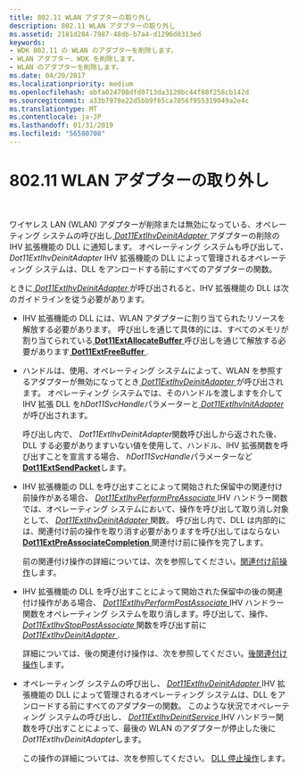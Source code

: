 ```yaml
---
title: 802.11 WLAN アダプターの取り外し
description: 802.11 WLAN アダプターの取り外し
ms.assetid: 2181d284-7987-48db-b7a4-d1296d8313ed
keywords:
- WDK 802.11 の WLAN のアダプターを削除します。
- WLAN アダプター、WDK を削除します。
- WLAN のアダプターを削除します。
ms.date: 04/20/2017
ms.localizationpriority: medium
ms.openlocfilehash: abfa024708dfd0713da3120bc44f88f258cb142d
ms.sourcegitcommit: a33b7978e22d5bb9f65ca7056f955319049a2e4c
ms.translationtype: MT
ms.contentlocale: ja-JP
ms.lasthandoff: 01/31/2019
ms.locfileid: "56580708"
---
```

# <a name="80211-wlan-adapter-removal"></a>802.11 WLAN アダプターの取り外し




 

ワイヤレス LAN (WLAN) アダプターが削除または無効になっている、オペレーティング システムの呼び出し[ *Dot11ExtIhvDeinitAdapter* ](https://msdn.microsoft.com/library/windows/hardware/ff547452)アダプターの削除の IHV 拡張機能の DLL に通知します。 オペレーティング システムも呼び出して、 *Dot11ExtIhvDeinitAdapter* IHV 拡張機能の DLL によって管理されるオペレーティング システムは、DLL をアンロードする前にすべてのアダプターの関数。

ときに[ *Dot11ExtIhvDeinitAdapter* ](https://msdn.microsoft.com/library/windows/hardware/ff547452)が呼び出されると、IHV 拡張機能の DLL は次のガイドラインを従う必要があります。

-   IHV 拡張機能の DLL には、WLAN アダプターに割り当てられたリソースを解放する必要があります。 呼び出しを通じて具体的には、すべてのメモリが割り当てられている[ **Dot11ExtAllocateBuffer** ](https://msdn.microsoft.com/library/windows/hardware/ff547419)呼び出しを通じて解放する必要があります[ **Dot11ExtFreeBuffer** ](https://msdn.microsoft.com/library/windows/hardware/ff547422).

-   ハンドルは、使用、オペレーティング システムによって、WLAN を参照するアダプターが無効になってとき[ *Dot11ExtIhvDeinitAdapter* ](https://msdn.microsoft.com/library/windows/hardware/ff547452)が呼び出されます。 オペレーティング システムでは、そのハンドルを渡しますを介して IHV 拡張 DLL を*hDot11SvcHandle*パラメーターと[ *Dot11ExtIhvInitAdapter* ](https://msdn.microsoft.com/library/windows/hardware/ff547469)が呼び出されます。

    呼び出し内で、 *Dot11ExtIhvDeinitAdapter*関数呼び出しから返された後、DLL する必要がありますいない値を使用して、ハンドル、IHV 拡張関数を呼び出すことを宣言する場合、 *hDot11SvcHandle*パラメーターなど[ **Dot11ExtSendPacket**](https://msdn.microsoft.com/library/windows/hardware/ff547563)します。

-   IHV 拡張機能の DLL を呼び出すことによって開始された保留中の関連付け前操作がある場合、 [ *Dot11ExtIhvPerformPreAssociate* ](https://msdn.microsoft.com/library/windows/hardware/ff547499) IHV ハンドラー関数では、オペレーティング システムにおいて、操作を呼び出して取り消し対象として、 [ *Dot11ExtIhvDeinitAdapter* ](https://msdn.microsoft.com/library/windows/hardware/ff547452)関数。 呼び出し内で、DLL は内部的には、関連付け前の操作を取り消す必要がありますを呼び出してはならない[ **Dot11ExtPreAssociateCompletion** ](https://msdn.microsoft.com/library/windows/hardware/ff547538)関連付け前に操作を完了します。

    前の関連付け操作の詳細については、次を参照してください。[関連付け前操作](pre-association-operations.md)します。

-   IHV 拡張機能の DLL を呼び出すことによって開始された保留中の後の関連付け操作がある場合、 [ *Dot11ExtIhvPerformPostAssociate* ](https://msdn.microsoft.com/library/windows/hardware/ff547492) IHV ハンドラー関数をオペレーティング システムを取り消します。呼び出して、操作、 [ *Dot11ExtIhvStopPostAssociate* ](https://msdn.microsoft.com/library/windows/hardware/ff547521)関数を呼び出す前に[ *Dot11ExtIhvDeinitAdapter* ](https://msdn.microsoft.com/library/windows/hardware/ff547452).

    詳細については、後の関連付け操作は、次を参照してください。[後関連付け操作](post-association-operations.md)します。

-   オペレーティング システムの呼び出し、 [ *Dot11ExtIhvDeinitAdapter* ](https://msdn.microsoft.com/library/windows/hardware/ff547452) IHV 拡張機能の DLL によって管理されるオペレーティング システムは、DLL をアンロードする前にすべてのアダプターの関数。 このような状況でオペレーティング システムの呼び出し、 [ *Dot11ExtIhvDeinitService* ](https://msdn.microsoft.com/library/windows/hardware/ff547457) IHV ハンドラー関数を呼び出すことによって、最後の WLAN のアダプターが停止した後に*Dot11ExtIhvDeinitAdapter*します。

    この操作の詳細については、次を参照してください。 [DLL 停止操作](dll-stop-operations.md)します。

 

 





